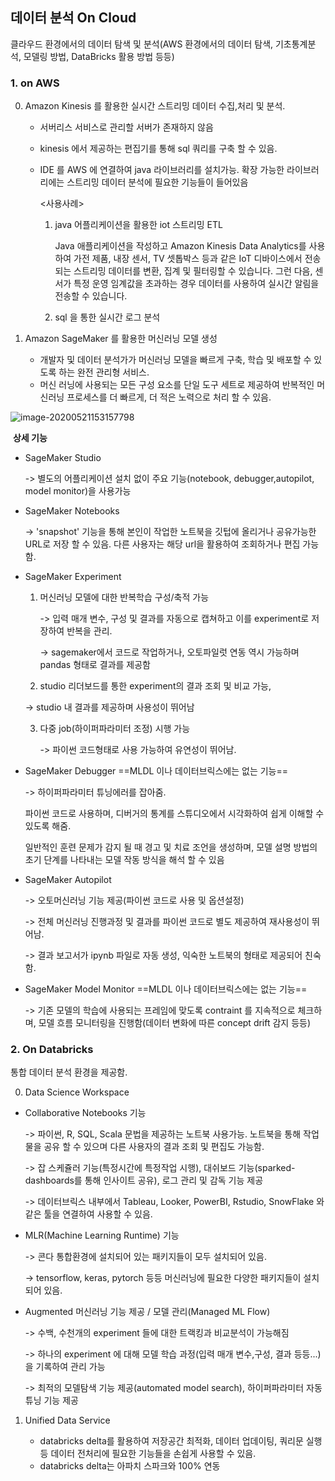 ## 데이터 분석 On Cloud

클라우드 환경에서의 데이터 탐색 및 분석(AWS 환경에서의 데이터 탐색, 기초통계분석, 모델링 방법, DataBricks 활용 방법 등등)



### 1. on AWS

0. Amazon Kinesis 를 활용한 실시간 스트리밍 데이터 수집,처리 및 분석.

   - 서버리스 서비스로 관리할 서버가 존재하지 않음

   - kinesis 에서 제공하는 편집기를 통해 sql 쿼리를 구축 할 수 있음.

   - IDE 를 AWS 에 연결하여 java 라이브러리를 설치가능. 확장 가능한 라이브러리에는 스트리밍 데이터 분석에 필요한 기능들이 들어있음

     <사용사례>

     1. java 어플리케이션을 활용한 iot 스트리밍 ETL

        Java 애플리케이션을 작성하고 Amazon Kinesis Data Analytics를 사용하여 가전 제품, 내장 센서, TV 셋톱박스 등과 같은 IoT 디바이스에서 전송되는 스트리밍 데이터를 변환, 집계 및 필터링할 수 있습니다. 그런 다음, 센서가 특정 운영 임계값을 초과하는 경우 데이터를 사용하여 실시간 알림을 전송할 수 있습니다.

     2. sql 을 통한 실시간 로그 분석

        

1. Amazon SageMaker 를 활용한 머신러닝 모델 생성

   - 개발자 및 데이터 분석가가 머신러닝 모델을 빠르게 구축, 학습 및 배포할 수 있도록 하는 완전 관리형 서비스.
   - 머신 러닝에 사용되는 모든 구성 요소를 단일 도구 세트로 제공하여 반복적인 머신러닝 프로세스를 더 빠르게, 더 적은 노력으로 처리 할 수 있음.

![image-20200521153157798](C:\Users\82121\AppData\Roaming\Typora\typora-user-images\image-20200521153157798.png)



​	**상세 기능**

 - SageMaker Studio

   -> 별도의 어플리케이션 설치 없이 주요 기능(notebook, debugger,autopilot, model monitor)을 사용가능

 - SageMaker Notebooks

   -> 'snapshot' 기능을 통해 본인이 작업한 노트북을 깃텁에 올리거나 공유가능한  URL로 저장 할 수 있음.  다른 사용자는 해당 url을 활용하여 조회하거나 편집 가능함.

- SageMaker Experiment

  1. 머신러닝 모델에 대한 반복학습 구성/축적 가능

     -> 입력 매개 변수, 구성 및 결과를 자동으로 캡쳐하고 이를 experiment로 저장하여 반복을 관리.

     -> sagemaker에서 코드로 작업하거나, 오토파일럿 연동 역시 가능하며 pandas 형태로 결과를 제공함

  2.  studio 리더보드를 통한 experiment의 결과 조회 및 비교 가능, 

     -> studio 내 결과를 제공하며 사용성이 뛰어남

  3. 다중 job(하이퍼파라미터 조정)  시행 가능

     -> 파이썬 코드형태로 사용 가능하여 유연성이 뛰어남.

- SageMaker Debugger  ==MLDL 이나 데이터브릭스에는 없는 기능==

  -> 하이퍼파라미터 튜닝에러를 잡아줌.

  파이썬 코드로 사용하며, 디버거의 통계를 스튜디오에서 시각화하여 쉽게 이해할 수 있도록 해줌. 

  일반적인 훈련 문제가 감지 될 때 경고 및 치료 조언을 생성하며, 모델 설명 방법의 초기 단계를 나타내는 모델 작동 방식을 해석 할 수 있음

- SageMaker Autopilot

  -> 오토머신러닝 기능 제공(파이썬 코드로 사용 및 옵션설정)

  -> 전체 머신러닝 진행과정 및 결과를 파이썬 코드로 별도 제공하여 재사용성이 뛰어남.

  -> 결과 보고서가 ipynb 파일로 자동 생성, 익숙한 노트북의 형태로 제공되어 친숙함.

- SageMaker Model Monitor ==MLDL 이나 데이터브릭스에는 없는 기능==

  -> 기존 모델의 학습에 사용되는 프레임에 맞도록 contraint 를 지속적으로 체크하며, 모델 흐름 모니터링을 진행함(데이터 변화에 따른 concept drift 감지 등등)

  

### 2. On Databricks

통합 데이터 분석 환경을 제공함.

0.  Data Science Workspace

   - Collaborative Notebooks 기능

     -> 파이썬, R, SQL, Scala 문법을 제공하는 노트북 사용가능. 노트북을 통해 작업물을 공유 할 수 있으며  다른 사용자의 결과 조회 및 편집도 가능함.

     -> 잡 스케쥴러 기능(특정시간에 특정작업 시행), 대쉬보드 기능(sparked-dashboards를 통해 인사이트 공유), 로그 관리 및 감독 기능 제공

     -> 데이터브릭스 내부에서 Tableau, Looker, PowerBI, Rstudio, SnowFlake 와 같은 툴을 연결하여 사용할 수 있음.

   - MLR(Machine Learning Runtime) 기능 

     -> 콘다 통합환경에 설치되어 있는 패키지들이 모두 설치되어 있음.

     -> tensorflow, keras, pytorch 등등 머신러닝에 필요한 다양한 패키지들이 설치되어 있음.

   - Augmented 머신러닝 기능 제공 / 모델 관리(Managed ML Flow)

     -> 수백, 수천개의 experiment 들에 대한 트랙킹과 비교분석이 가능해짐

     -> 하나의 experiment 에 대해 모델 학습 과정(입력 매개 변수,구성, 결과 등등...)을 기록하여 관리 가능

     -> 최적의 모델탐색 기능 제공(automated model search), 하이퍼파라미터 자동튜닝 기능 제공

     

1. Unified Data Service

   - databricks delta를 활용하여 저장공간 최적화, 데이터 업데이팅, 쿼리문 실행 등 데이터 전처리에 필요한 기능들을 손쉽게 사용할 수 있음.
   - databricks delta는 아파치 스파크와 100% 연동





